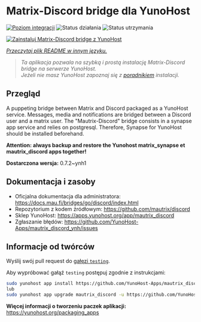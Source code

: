 <!--
To README zostało automatycznie wygenerowane przez <https://github.com/YunoHost/apps/tree/master/tools/readme_generator>
Nie powinno być ono edytowane ręcznie.
-->

# Matrix-Discord bridge dla YunoHost

[![Poziom integracji](https://apps.yunohost.org/badge/integration/mautrix_discord)](https://ci-apps.yunohost.org/ci/apps/mautrix_discord/)
![Status działania](https://apps.yunohost.org/badge/state/mautrix_discord)
![Status utrzymania](https://apps.yunohost.org/badge/maintained/mautrix_discord)

[![Zainstaluj Matrix-Discord bridge z YunoHost](https://install-app.yunohost.org/install-with-yunohost.svg)](https://install-app.yunohost.org/?app=mautrix_discord)

*[Przeczytaj plik README w innym języku.](./ALL_README.md)*

> *Ta aplikacja pozwala na szybką i prostą instalację Matrix-Discord bridge na serwerze YunoHost.*  
> *Jeżeli nie masz YunoHost zapoznaj się z [poradnikiem](https://yunohost.org/install) instalacji.*

## Przegląd

A puppeting bridge between Matrix and Discord packaged as a YunoHost service. Messages, media and notifications are bridged between a Discord user and a matrix user. The "Mautrix-Discord" bridge consists in a synapse app service and relies on postgresql. Therefore, Synapse for YunoHost should be installed beforehand.

**Attention: always backup and restore the Yunohost matrix_synapse et mautrix_discord apps together!**


**Dostarczona wersja:** 0.7.2~ynh1
## Dokumentacja i zasoby

- Oficjalna dokumentacja dla administratora: <https://docs.mau.fi/bridges/go/discord/index.html>
- Repozytorium z kodem źródłowym: <https://github.com/mautrix/discord>
- Sklep YunoHost: <https://apps.yunohost.org/app/mautrix_discord>
- Zgłaszanie błędów: <https://github.com/YunoHost-Apps/mautrix_discord_ynh/issues>

## Informacje od twórców

Wyślij swój pull request do [gałęzi `testing`](https://github.com/YunoHost-Apps/mautrix_discord_ynh/tree/testing).

Aby wypróbować gałąź `testing` postępuj zgodnie z instrukcjami:

```bash
sudo yunohost app install https://github.com/YunoHost-Apps/mautrix_discord_ynh/tree/testing --debug
lub
sudo yunohost app upgrade mautrix_discord -u https://github.com/YunoHost-Apps/mautrix_discord_ynh/tree/testing --debug
```

**Więcej informacji o tworzeniu paczek aplikacji:** <https://yunohost.org/packaging_apps>
